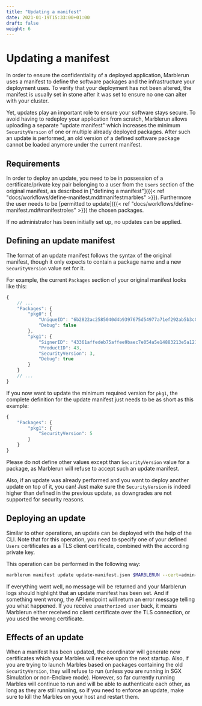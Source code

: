 ```yaml
---
title: "Updating a manifest"
date: 2021-01-19T15:33:00+01:00
draft: false
weight: 6
---
```


# Updating a manifest
In order to ensure the confidentiality of a deployed application, Marblerun uses a manifest to define the software packages and the infrastructure your deployment uses. To verify that your deployment has not been altered, the manifest is usually set in stone after it was set to ensure no one can alter with your cluster.

Yet, updates play an important role to ensure your software stays secure. To avoid having to redeploy your application from scratch, Marblerun allows uploading a separate "update manifest" which increases the minimum `SecurityVersion` of one or multiple already deployed packages. After such an update is performed, an old version of a defined software package cannot be loaded anymore under the current manifest.

## Requirements
In order to deploy an update, you need to be in possession of a certificate/private key pair belonging to a user from the `Users` section of the original manifest, as described in ["defining a manifest"]({{< ref "docs/workflows/define-manifest.md#manifestmarbles" >}}).
Furthermore the user needs to be [permitted to update]({{< ref "docs/workflows/define-manifest.md#manifestroles" >}}) the chosen packages.

If no administrator has been initially set up, no updates can be applied.

## Defining an update manifest
The format of an update manifest follows the syntax of the original manifest, though it only expects to contain a package name and a new `SecurityVersion` value set for it.

For example, the current `Packages` section of your original manifest looks like this:

```javascript
{
    // ...
    "Packages": {
        "pkg0": {
            "UniqueID": "6b2822ac2585040d4b9397675d54977a71ef292ab5b3c0a6acceca26074ae585",
            "Debug": false
        },
        "pkg1": {
            "SignerID": "43361affedeb75affee9baec7e054a5e14883213e5a121b67d74a0e12e9d2b7a",
            "ProductID": 43,
            "SecurityVersion": 3,
            "Debug": true
        }
    }
    // ...
}
```

If you now want to update the minimum required version for `pkg1`, the complete definition for the update manifest just needs to be as short as this example:


```javascript
{
    "Packages": {
        "pkg1": {
            "SecurityVersion": 5
        }
    }
}
```

Please do not define other values except than `SecurityVersion` value for a package, as Marblerun will refuse to accept such an update manifest.

Also, if an update was already performed and you want to deploy another update on top of it, you can! Just make sure the `SecurityVersion` is indeed higher than defined in the previous update, as downgrades are not supported for security reasons.

## Deploying an update
Similar to other operations, an update can be deployed with the help of the CLI. Note that for this operation, you need to specify one of your defined `Users` certificates as a TLS client certificate, combined with the according private key.

This operation can be performed in the following way:

```bash
marblerun manifest update update-manifest.json $MARBLERUN --cert=admin-cert.pem --key=admin-key.pem --era-config=era.json
```

If everything went well, no message will be returned and your Marblerun logs should highlight that an update manifest has been set. And if something went wrong, the API endpoint will return an error message telling you what happened. If you receive `unauthorized user` back, it means Marblerun either received no client certificate over the TLS connection, or you used the wrong certificate.

## Effects of an update
When a manifest has been updated, the coordinator will generate new certificates which your Marbles will receive upon the next startup. Also, if you are trying to launch Marbles based on packages containing the old `SecurityVersion`, they will refuse to run (unless you are running in SGX Simulation or non-Enclave mode). However, so far currently running Marbles will continue to run and will be able to authenticate each other, as long as they are still running, so if you need to enforce an update, make sure to kill the Marbles on your host and restart them.
